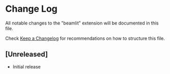 # Change Log

All notable changes to the "beamlit" extension will be documented in this file.

Check [Keep a Changelog](http://keepachangelog.com/) for recommendations on how to structure this file.

## [Unreleased]

- Initial release